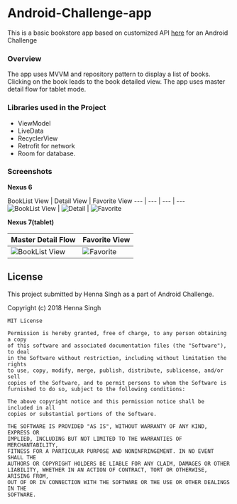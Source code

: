 # Android-Challenge-app
This is a basic bookstore app based on customized API [here](http://tpbookserver.herokuapp.com/books) for an Android Challenge

### Overview
The app uses MVVM and repository pattern to display a list of books. Clicking on the book leads to the book detailed view. The app uses 
master detail flow for tablet mode.

### Libraries used in the Project
- ViewModel
- LiveData
- RecyclerView
- Retrofit for network
- Room for database.

### Screenshots

**Nexus 6**

BookList View | Detail View | Favorite View 
--- | --- | --- | ---
![BookList View](/images/booklist_view.png) | ![Detail](/images/detail_view.png) | ![Favorite](/images/favorite.png)

**Nexus 7(tablet)**

Master Detail Flow| Favorite View 
--- | ---
![BookList View](/images/booklist_tablet.png) | ![Favorite](/images/favorite_tablet.png)


## License

This project submitted by Henna Singh as a part of Android Challenge.

Copyright (c) 2018 Henna Singh

```
MIT License

Permission is hereby granted, free of charge, to any person obtaining a copy
of this software and associated documentation files (the "Software"), to deal
in the Software without restriction, including without limitation the rights
to use, copy, modify, merge, publish, distribute, sublicense, and/or sell
copies of the Software, and to permit persons to whom the Software is
furnished to do so, subject to the following conditions:

The above copyright notice and this permission notice shall be included in all
copies or substantial portions of the Software.

THE SOFTWARE IS PROVIDED "AS IS", WITHOUT WARRANTY OF ANY KIND, EXPRESS OR
IMPLIED, INCLUDING BUT NOT LIMITED TO THE WARRANTIES OF MERCHANTABILITY,
FITNESS FOR A PARTICULAR PURPOSE AND NONINFRINGEMENT. IN NO EVENT SHALL THE
AUTHORS OR COPYRIGHT HOLDERS BE LIABLE FOR ANY CLAIM, DAMAGES OR OTHER
LIABILITY, WHETHER IN AN ACTION OF CONTRACT, TORT OR OTHERWISE, ARISING FROM,
OUT OF OR IN CONNECTION WITH THE SOFTWARE OR THE USE OR OTHER DEALINGS IN THE
SOFTWARE.
```


